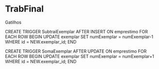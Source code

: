 # TrabFinal

Gatilhos 

CREATE TRIGGER SubtraiExemplar
AFTER
INSERT ON emprestimo
FOR EACH ROW
BEGIN
UPDATE exemplar SET
numExemplar = numExemplar-1
WHERE id = NEW.exemplar_id;
END

CREATE TRIGGER SomaExemplar
AFTER
UPDATE ON emprestimo
FOR EACH ROW
BEGIN
UPDATE exemplar SET
numExemplar = numExemplar+1
WHERE id = NEW.exemplar_id; 
END
